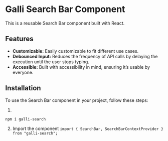 # Galli Search Bar Component

This is a reusable Search Bar component built with React.

## Features

- **Customizable:** Easily customizable to fit different use cases.
- **Debounced Input:** Reduces the frequency of API calls by delaying the execution until the user stops typing.
- **Accessible:** Built with accessibility in mind, ensuring it’s usable by everyone.

## Installation

To use the Search Bar component in your project, follow these steps:

1.

```bash
npm i galli-search
```

2.  Import the component
    `import { SearchBar, SearchBarContextProvider } from "galli-search";`
